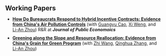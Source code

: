 <h1 id="workingpapers"></h1>

<h2 style="margin: 30px 0px 10px;">Working Papers</h2>

<ul>
<li><strong><span style="color:#e74d3c"><a href="https://papers.ssrn.com/abstract=4083512">How Do Bureaucrats Respond to Hybrid Incentive Contracts: Evidence from China's Air Pollution Controls</a></span></strong> (with <a href="https://garethcao.weebly.com/">Guangyu Cao</a>, <a href="https://wengxi125.weebly.com/">Xi Weng</a>, and <a href="https://www.gsm.pku.edu.cn/faculty/zhoula/">Li-An Zhou</a>) R&R at <strong><i>Journal of Public Economoics</i></strong></li>
<div style="margin-bottom:10px"></div>
<li><strong><span style="color:#e74d3c"><a href="https://papers.ssrn.com/abstract=5111936">Greening along the Slope and Resource Reallocation: Evidence from China's Grain for Green Program</a></span></strong> (with <a href="https://zhiwang2013brownecon.weebly.com/">Zhi Wang</a>, <a href="https://en.gsm.pku.edu.cn/faculty/zhangq/">Qinghua Zhang</a>, and <a href="https://www.gsm.pku.edu.cn/faculty/zhoula/">Li-An Zhou</a>)</li>
</ul>

